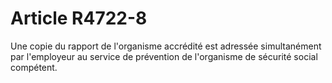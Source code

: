 # Article R4722-8

  
Une copie du rapport de l'organisme accrédité est adressée simultanément par l'employeur au service de prévention de l'organisme de sécurité social compétent.